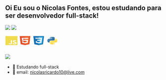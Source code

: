 
## Oi Eu sou o Nicolas Fontes, estou estudando para ser desenvolvedor full-stack!
<div> 
  <img height="180em" src="https://github-readme-stats.vercel.app/api?username=SrMajorBR&show_icons=true&theme=aura&include_all_commits=true&count_private=true"/>
  <img height="180em" src="https://github-readme-stats.vercel.app/api/top-langs/?username=SrMajorBR&layout=compact&langs_count=16&theme=aura"/>
</div>
<div style="display: inline_block"><br>
  <img align="center" alt="SrMajor-Js" height="30" width="40" src="https://raw.githubusercontent.com/devicons/devicon/master/icons/javascript/javascript-plain.svg">
  <img align="center" alt="SrMajor-HTML" height="30" width="40" src="https://raw.githubusercontent.com/devicons/devicon/master/icons/html5/html5-original.svg">
  <img align="center" alt="SrMajor-CSS" height="30" width="40" src="https://raw.githubusercontent.com/devicons/devicon/master/icons/css3/css3-original.svg">
  <img align="center" alt="SrMajor-Python" height="30" width="40" src="https://raw.githubusercontent.com/devicons/devicon/master/icons/python/python-original.svg">
</div>
  
  ##
 
<div> 
   <a href="https://www.linkedin.com/in/rafaella-ballerini-45875016a" target="_blank"><img src="https://img.shields.io/badge/-LinkedIn-%230077B5?style=for-the-badge&logo=linkedin&logoColor=white" target="_blank"></a> 

  - 🌱 Estudando full-stack
- 💬 email: nicolasricardo10@live.com
</div>



